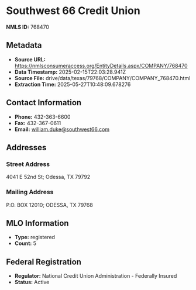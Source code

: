 # Southwest 66 Credit Union

**NMLS ID:** 768470

## Metadata
- **Source URL:** https://nmlsconsumeraccess.org/EntityDetails.aspx/COMPANY/768470
- **Data Timestamp:** 2025-02-15T22:03:28.941Z
- **Source File:** drive/data/texas/79768/COMPANY/COMPANY_768470.html
- **Extraction Time:** 2025-05-27T10:48:09.678276

## Contact Information
- **Phone:** 432-363-6600
- **Fax:** 432-367-0611
- **Email:** william.duke@southwest66.com

## Addresses
### Street Address
4041 E 52nd St; Odessa, TX 79792

### Mailing Address
P.O. BOX 12010; ODESSA, TX 79768

## MLO Information
- **Type:** registered
- **Count:** 5

## Federal Registration
- **Regulator:** National Credit Union Administration - Federally Insured
- **Status:** Active
